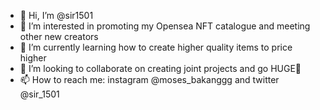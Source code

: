 - 👋 Hi, I’m @sir1501
- 👀 I’m interested in promoting my Opensea NFT catalogue and meeting other new creators
- 🌱 I’m currently learning how to create higher quality items to price higher 
- 💞️ I’m looking to collaborate on creating joint projects and go HUGE🚀
- 📫 How to reach me: instagram @moses_bakanggg and twitter @sir_1501

<!---
sir1501/sir1501 is a ✨ special ✨ repository because its `README.md` (this file) appears on your GitHub profile.
You can click the Preview link to take a look at your changes.
--->
